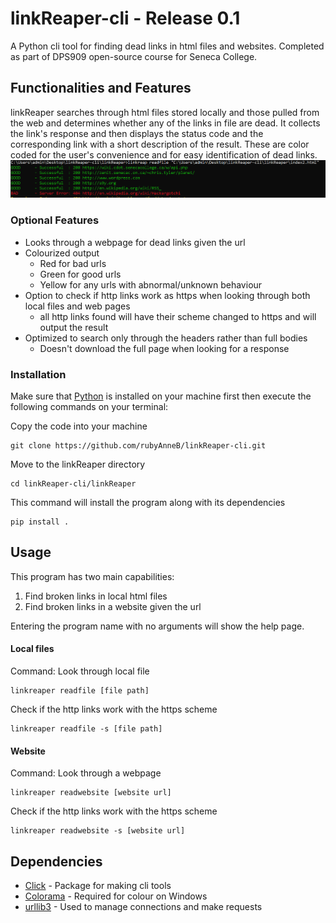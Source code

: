 # linkReaper-cli - Release 0.1
A Python cli tool for finding dead links in html files and 
websites. Completed as part of DPS909 open-source course for
Seneca College.

## Functionalities and Features

linkReaper searches through html files stored locally and those pulled
from the web and determines whether any of the links in file are dead. It collects the link's response and then displays 
the status code and the corresponding link with a short description
of the result. These are color coded for the user's convenience and for easy identification of dead links.
   ![output](Assets/linkread-output.png)

### Optional Features

* Looks through a webpage for dead links given the url
* Colourized output
    * Red for bad urls
    * Green for good urls
    * Yellow for any urls with abnormal/unknown behaviour
* Option to check if http links work as https when looking through both local files and web pages
    * all http links found will have their scheme changed to https and will output the result
* Optimized to search only through the headers rather than full bodies
    * Doesn't download the full page when looking for a response
 
### Installation
 Make sure that [Python](https://www.python.org/) is installed on your machine first then execute the following commands on your terminal:
 
 Copy the code into your machine
  
    git clone https://github.com/rubyAnneB/linkReaper-cli.git
 Move to the linkReaper directory
  
    cd linkReaper-cli/linkReaper

This command will install the program along with its dependencies    
    
    pip install .

## Usage

This program has two main capabilities:
1. Find broken links in local html files
2. Find broken links in a website given the url

Entering the program name with no arguments will show the help page.

#### Local files
Command:
Look through local file

    linkreaper readfile [file path]

Check if the http links work with the https scheme

    linkreaper readfile -s [file path]
    
    
#### Website
Command:
Look through a webpage

    linkreaper readwebsite [website url]

Check if the http links work with the https scheme

    linkreaper readwebsite -s [website url]    
## Dependencies
* [Click](https://click.palletsprojects.com/en/7.x/) - Package for making cli tools    
* [Colorama](https://pypi.org/project/colorama/) - Required for colour on Windows
* [urllib3](https://urllib3.readthedocs.io/en/latest/) - Used to manage connections and make requests


